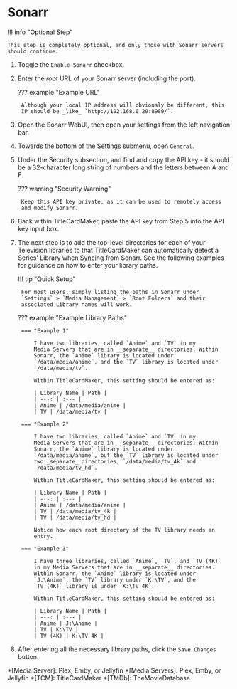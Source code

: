 # Sonarr

!!! info "Optional Step"

    This step is completely optional, and only those with Sonarr servers
    should continue.

1. Toggle the `Enable Sonarr` checkbox.
2. Enter the _root_ URL of your Sonarr server (including the port).

    ??? example "Example URL"

        Although your local IP address will obviously be different, this
        IP should be _like_ `http://192.168.0.29:8989/`.

3. Open the Sonarr WebUI, then open your settings from the left
navigation bar.
4. Towards the bottom of the Settings submenu, open `General`.
5. Under the Security subsection, and find and copy the API key - it
should be a 32-character long string of numbers and the letters between
A and F.


    ??? warning "Security Warning"

        Keep this API key private, as it can be used to remotely access
        and modify Sonarr.

6. Back within TitleCardMaker, paste the API key from Step 5 into the
API key input box.
7. The next step is to add the top-level directories for each of your
Television libraries to that TitleCardMaker can automatically detect a
Series' Library when [Syncing](../first_sync/sonarr.md) from Sonarr. See
the following examples for guidance on how to enter your library paths.

    !!! tip "Quick Setup"

        For most users, simply listing the paths in Sonarr under
        `Settings` > `Media Management` > `Root Folders` and their
        associated Library names will work.

    ??? example "Example Library Paths"

        === "Example 1"

            I have two libraries, called `Anime` and `TV` in my
            Media Servers that are in __separate__ directories. Within
            Sonarr, the `Anime` library is located under
            `/data/media/anime`, and the `TV` library is located under
            `/data/media/tv`.

            Within TitleCardMaker, this setting should be entered as:

            | Library Name | Path |
            | ---: | :--- |
            | Anime | /data/media/anime |
            | TV | /data/media/tv |

        === "Example 2"

            I have two libraries, called `Anime` and `TV` in my
            Media Servers that are in __separate__ directories. Within
            Sonarr, the `Anime` library is located under
            `/data/media/anime`, but the `TV` library is located under
            two _separate_ directories, `/data/media/tv_4k` and
            `/data/media/tv_hd`. 

            Within TitleCardMaker, this setting should be entered as:

            | Library Name | Path |
            | ---: | :--- |
            | Anime | /data/media/anime |
            | TV | /data/media/tv_4k |
            | TV | /data/media/tv_hd |

            Notice how each root directory of the TV library needs an
            entry.

        === "Example 3"

            I have three libraries, called `Anime`, `TV`, and `TV (4K)`
            in my Media Servers that are in __separate__ directories.
            Within Sonarr, the `Anime` library is located under
            `J:\Anime`, the `TV` library under `K:\TV`, and the
            `TV (4K)` library is under `K:\TV 4K`. 

            Within TitleCardMaker, this setting should be entered as:

            | Library Name | Path |
            | ---: | :--- |
            | Anime | J:\Anime |
            | TV | K:\TV |
            | TV (4K) | K:\TV 4K |

8. After entering all the necessary library paths, click the `Save
Changes` button.

*[Media Server]: Plex, Emby, or Jellyfin
*[Media Servers]: Plex, Emby, or Jellyfin
*[TCM]: TitleCardMaker
*[TMDb]: TheMovieDatabase